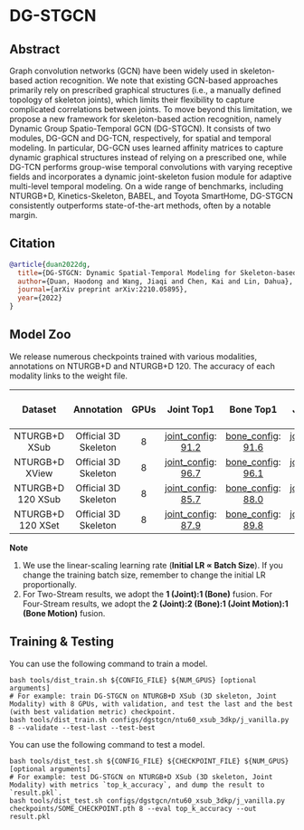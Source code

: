 # DG-STGCN

## Abstract

Graph convolution networks (GCN) have been widely used in skeleton-based action recognition. We note that existing GCN-based approaches primarily rely on prescribed graphical structures (i.e., a manually defined topology of skeleton joints), which limits their flexibility to capture complicated correlations between joints. To move beyond this limitation, we propose a new framework for skeleton-based action recognition, namely Dynamic Group Spatio-Temporal GCN (DG-STGCN). It consists of two modules, DG-GCN and DG-TCN, respectively, for spatial and temporal modeling. In particular, DG-GCN uses learned affinity matrices to capture dynamic graphical structures instead of relying on a prescribed one, while DG-TCN performs group-wise temporal convolutions with varying receptive fields and incorporates a dynamic joint-skeleton fusion module for adaptive multi-level temporal modeling. On a wide range of benchmarks, including NTURGB+D, Kinetics-Skeleton, BABEL, and Toyota SmartHome, DG-STGCN consistently outperforms state-of-the-art methods, often by a notable margin.

## Citation

```BibTeX
@article{duan2022dg,
  title={DG-STGCN: Dynamic Spatial-Temporal Modeling for Skeleton-based Action Recognition},
  author={Duan, Haodong and Wang, Jiaqi and Chen, Kai and Lin, Dahua},
  journal={arXiv preprint arXiv:2210.05895},
  year={2022}
}
```

## Model Zoo

We release numerous checkpoints trained with various modalities, annotations on NTURGB+D and NTURGB+D 120. The accuracy of each modality links to the weight file.

| Dataset | Annotation | GPUs | Joint Top1 | Bone Top1 | Joint Motion Top1 | Bone-Motion Top1 | Two-Stream Top1 | Four Stream Top1 |
| :---: | :---: | :---: | :---: | :---: | :---: | :---: | :---: | :---: |
| NTURGB+D XSub | Official 3D Skeleton | 8 | [joint_config](/configs/dgstgcn/ntu60_xsub_3dkp/j.py): [91.2](http://download.openmmlab.com/mmaction/pyskl/ckpt/dgstgcn/ntu60_xsub_3dkp/j.pth) | [bone_config](/configs/dgstgcn/ntu60_xsub_3dkp/b.py): [91.6](http://download.openmmlab.com/mmaction/pyskl/ckpt/dgstgcn/ntu60_xsub_3dkp/b.pth) | [joint_motion_config](/configs/dgstgcn/ntu60_xsub_3dkp/jm.py): [88.5](http://download.openmmlab.com/mmaction/pyskl/ckpt/dgstgcn/ntu60_xsub_3dkp/jm.pth) | [bone_motion_config](/configs/dgstgcn/ntu60_xsub_3dkp/bm.py): [88.1](http://download.openmmlab.com/mmaction/pyskl/ckpt/dgstgcn/ntu60_xsub_3dkp/bm.pth) | 92.9 | 93.2 |
| NTURGB+D XView | Official 3D Skeleton | 8 | [joint_config](/configs/dgstgcn/ntu60_xview_3dkp/j.py): [96.7](http://download.openmmlab.com/mmaction/pyskl/ckpt/dgstgcn/ntu60_xview_3dkp/j.pth) | [bone_config](/configs/dgstgcn/ntu60_xview_3dkp/b.py): [96.1](http://download.openmmlab.com/mmaction/pyskl/ckpt/dgstgcn/ntu60_xview_3dkp/b.pth) | [joint_motion_config](/configs/dgstgcn/ntu60_xview_3dkp/jm.py): [95.6](http://download.openmmlab.com/mmaction/pyskl/ckpt/dgstgcn/ntu60_xview_3dkp/jm.pth) | [bone_motion_config](/configs/dgstgcn/ntu60_xview_3dkp/bm.py): [94.3](http://download.openmmlab.com/mmaction/pyskl/ckpt/dgstgcn/ntu60_xview_3dkp/bm.pth) | 97.4 | 97.5 |
| NTURGB+D 120 XSub | Official 3D Skeleton | 8 | [joint_config](/configs/dgstgcn/ntu120_xsub_3dkp/j.py): [85.7](http://download.openmmlab.com/mmaction/pyskl/ckpt/dgstgcn/ntu120_xsub_3dkp/j.pth) | [bone_config](/configs/dgstgcn/ntu120_xsub_3dkp/b.py): [88.0](http://download.openmmlab.com/mmaction/pyskl/ckpt/dgstgcn/ntu120_xsub_3dkp/b.pth) | [joint_motion_config](/configs/dgstgcn/ntu120_xsub_3dkp/jm.py): [82.9](http://download.openmmlab.com/mmaction/pyskl/ckpt/dgstgcn/ntu120_xsub_3dkp/jm.pth) | [bone_motion_config](/configs/dgstgcn/ntu120_xsub_3dkp/bm.py): [83.2](http://download.openmmlab.com/mmaction/pyskl/ckpt/dgstgcn/ntu120_xsub_3dkp/bm.pth) | 89.3 | 89.6 |
| NTURGB+D 120 XSet | Official 3D Skeleton | 8 | [joint_config](/configs/dgstgcn/ntu120_xset_3dkp/j.py): [87.9](http://download.openmmlab.com/mmaction/pyskl/ckpt/dgstgcn/ntu120_xset_3dkp/j.pth) | [bone_config](/configs/dgstgcn/ntu120_xset_3dkp/b.py): [89.8](http://download.openmmlab.com/mmaction/pyskl/ckpt/dgstgcn/ntu120_xset_3dkp/b.pth) | [joint_motion_config](/configs/dgstgcn/ntu120_xset_3dkp/jm.py): [85.8](http://download.openmmlab.com/mmaction/pyskl/ckpt/dgstgcn/ntu120_xset_3dkp/jm.pth) | [bone_motion_config](/configs/dgstgcn/ntu120_xset_3dkp/bm.py): [85.7](http://download.openmmlab.com/mmaction/pyskl/ckpt/dgstgcn/ntu120_xset_3dkp/bm.pth) | 91.2 | 91.3 |

**Note**

1. We use the linear-scaling learning rate (**Initial LR ∝ Batch Size**). If you change the training batch size, remember to change the initial LR proportionally.
2. For Two-Stream results, we adopt the **1 (Joint):1 (Bone)** fusion. For Four-Stream results, we adopt the **2 (Joint):2 (Bone):1 (Joint Motion):1 (Bone Motion)** fusion.


## Training & Testing

You can use the following command to train a model.

```shell
bash tools/dist_train.sh ${CONFIG_FILE} ${NUM_GPUS} [optional arguments]
# For example: train DG-STGCN on NTURGB+D XSub (3D skeleton, Joint Modality) with 8 GPUs, with validation, and test the last and the best (with best validation metric) checkpoint.
bash tools/dist_train.sh configs/dgstgcn/ntu60_xsub_3dkp/j_vanilla.py 8 --validate --test-last --test-best
```

You can use the following command to test a model.

```shell
bash tools/dist_test.sh ${CONFIG_FILE} ${CHECKPOINT_FILE} ${NUM_GPUS} [optional arguments]
# For example: test DG-STGCN on NTURGB+D XSub (3D skeleton, Joint Modality) with metrics `top_k_accuracy`, and dump the result to `result.pkl`.
bash tools/dist_test.sh configs/dgstgcn/ntu60_xsub_3dkp/j_vanilla.py checkpoints/SOME_CHECKPOINT.pth 8 --eval top_k_accuracy --out result.pkl
```
